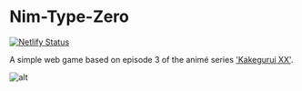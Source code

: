 # Nim-Type-Zero
[![Netlify Status](https://api.netlify.com/api/v1/badges/956015f6-db83-49ee-89a3-27b3840419e8/deploy-status)](https://app.netlify.com/sites/nimtypezero/deploys)

A simple web game based on episode 3 of the animé series ['Kakegurui XX'](https://www.netflix.com/title/80175351).

![alt](https://storage.animetosho.org/sframes/00090be5_364450.png)